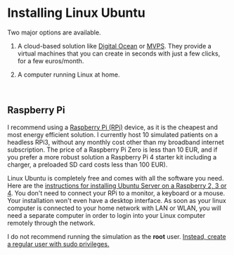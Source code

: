 # Installing Linux Ubuntu

Two major options are available. 

1. A cloud-based solution like [Digital Ocean](https://www.digitalocean.com/products/linux-distribution/ubuntu/) or [MVPS](https://www.mvps.net/configure). They provide a virtual machines that you can create in seconds with just a few clicks, for a few euros/month.
   
2. A computer running Linux at home.
<br>

## Raspberry Pi

I recommend using a [Raspberry Pi (RPi)](https://www.raspberrypi.com/products/) device, as it is the cheapest and most energy efficient solution. I currently host 10 simulated patients on a headless RPi3, without any monthly cost other than my broadband internet subscription. The price of a Raspberry Pi Zero is less than 10 EUR, and if you prefer a more robust solution a Raspberry Pi 4 starter kit including a charger, a preloaded SD card costs less than 100 EUR).

Linux Ubuntu is completely free and comes with all the software you need. Here are the [instructions for installing Ubuntu Server on a Raspberry 2, 3 or 4](https://ubuntu.com/tutorials/how-to-install-ubuntu-on-your-raspberry-pi#1-overview). You don't need to connect your RPi to a monitor, a keyboard or a mouse. Your installation won't even have a desktop interface. As soon as your linux computer is connected to your home network with LAN or WLAN, you will need a separate computer in order to login into your Linux computer remotely through the network.

I do not recommend running the simulation as the __root__ user. [Instead, create a regular user with sudo privileges.](https://www.digitalocean.com/community/tutorials/how-to-create-a-new-sudo-enabled-user-on-ubuntu-20-04-quickstart)